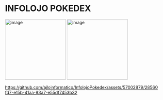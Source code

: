 # INFOLOJO POKEDEX

<img width="200" alt="image" src="https://github.com/ajloinformatico/InfolojoPokedex/assets/57002879/73519a0f-cfab-40a7-9ce6-3ca03445ad3b">

<img width="200" alt="image" src="https://github.com/ajloinformatico/InfolojoPokedex/assets/57002879/bb42cfb2-26f0-4d9e-9d8a-e7c18fcfb6bf">


https://github.com/ajloinformatico/InfolojoPokedex/assets/57002879/28560fd7-e15b-41aa-83a7-e55df7453b32

